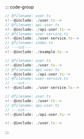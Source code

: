 ::: code-group

```typescript twoslash [index.ts]
// @filename: user.ts
<!--@include: ./user.ts-->
// @filename: api-user.ts
<!--@include: ./api-user.ts-->
// @filename: user-service.ts
<!--@include: ./user-service.ts-->
// @filename: index.ts
// ---cut---
<!--@include: ./example.ts-->
```

```typescript twoslash [user-service.ts]
// @filename: user.ts
<!--@include: ./user.ts-->
// @filename: api-user.ts
<!--@include: ./api-user.ts-->
// @filename: user-service.ts
// ---cut---
<!--@include: ./user-service.ts-->
```

```typescript twoslash [api-user.ts]
// @filename: user.ts
<!--@include: ./user.ts-->
// @filename: api-user.ts
// ---cut---
<!--@include: ./api-user.ts-->
```

```typescript twoslash [user.ts]
<!--@include: ./user.ts-->
```

:::
